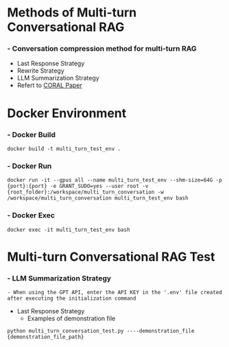 Methods of Multi-turn Conversational RAG
=============

### - Conversation compression method for multi-turn RAG
   - Last Response Strategy
   - Rewrite Strategy
   - LLM Summarization Strategy
   - Refert to [CORAL Paper](https://arxiv.org/abs/2410.23090)


Docker Environment
=============

### - Docker Build

```
docker build -t multi_turn_test_env .
```

### - Docker Run

```
docker run -it --gpus all --name multi_turn_test_env --shm-size=64G -p {port}:{port} -e GRANT_SUDO=yes --user root -v {root_folder}:/workspace/multi_turn_conversation -w /workspace/multi_turn_conversation multi_turn_test_env bash
```

### - Docker Exec

```
docker exec -it multi_turn_test_env bash
```


Multi-turn Conversational RAG Test
=============

### - LLM Summarization Strategy

    - When using the GPT API, enter the API KEY in the '.env' file created after executing the initialization command

   - Last Response Strategy
      - Examples of demonstration file 

```
python multi_turn_conversation_test.py ----demonstration_file {demonstration_file_path}
```